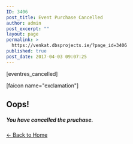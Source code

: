 ```yaml
---
ID: 3406
post_title: Event Purchase Cancelled
author: admin
post_excerpt: ""
layout: page
permalink: >
  https://venkat.dbsprojects.ie/?page_id=3406
published: true
post_date: 2017-04-03 09:07:25
---
```

[eventres_cancelled]

<section id="top" class="text-center vertical-space-lg">
<div class="container">
<div class="err-icon">[faicon name="exclamation"]</div>
<h1 class="headline">Oops!</h1>
<h5 class="headline-support">You have cancelled the pruchase.</h5>
</div>
</section>
<p class="text-center"><a class="btn btn-link" href="http://gather.cththemes.org/"> ← Back to Home</a></p>